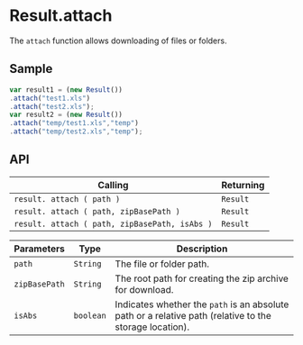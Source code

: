 # Result.attach

The `attach` function allows downloading of files or folders.

## Sample

```javascript
var result1 = (new Result())
.attach("test1.xls")
.attach("test2.xls");
var result2 = (new Result())
.attach("temp/test1.xls","temp")
.attach("temp/test2.xls","temp");
```

## API

| Calling | Returning |
|---|---|
| `result. attach ( path )` | `Result` |
| `result. attach ( path, zipBasePath )` | `Result` |
| `result. attach ( path, zipBasePath, isAbs )` | `Result` |

| Parameters | Type | Description |
|---|---|---|
| `path` | `String` | The file or folder path. |
| `zipBasePath` | `String` | The root path for creating the zip archive for download. |
| `isAbs` | `boolean` | Indicates whether the `path` is an absolute path or a relative path (relative to the storage location). |
